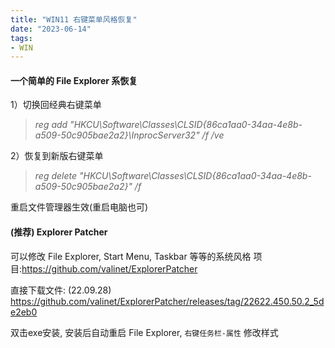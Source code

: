 ```yaml
---
title: "WIN11 右键菜单风格恢复"
date: "2023-06-14"
tags:
- WIN
---
```


#### 一个简单的 File Explorer 系恢复

1）切换回经典右键菜单

> _reg add "HKCU\Software\Classes\CLSID\{86ca1aa0-34aa-4e8b-a509-50c905bae2a2}\InprocServer32" /f /ve_

2）恢复到新版右键菜单

> _reg delete "HKCU\Software\Classes\CLSID\{86ca1aa0-34aa-4e8b-a509-50c905bae2a2}" /f_

重启文件管理器生效(重启电脑也可)


#### (推荐) Explorer Patcher
可以修改 File Explorer, Start Menu, Taskbar 等等的系统风格
项目:https://github.com/valinet/ExplorerPatcher

直接下载文件: (22.09.28)
https://github.com/valinet/ExplorerPatcher/releases/tag/22622.450.50.2_5de2eb0

双击exe安装, 安装后自动重启 File Explorer, `右键任务栏-属性` 修改样式